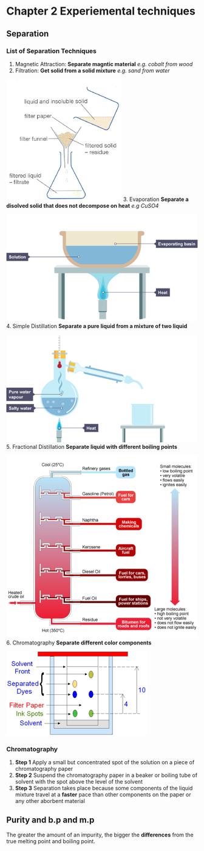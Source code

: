 # Chapter 2 Experiemental techniques

## Separation

### List of Separation Techniques


1. Magnetic Attraction: **Separate magntic material**
 *e.g. cobalt from wood*
2. Filtration: **Get solid from a solid mixture**
 *e.g. sand from water*

 ![Filtration](res/filtration.jpg)
3. Evaporation **Separate a disolved solid that does not decompose on heat**
 *e.g CuSO4*

 ![Evaporation](res/evaporation.png)
4. Simple Distillation **Separate a pure liquid from a mixture of two liquid**

 ![Simple Distillation](res/simple_distillation.png)
5. Fractional Distillation **Separate liquid with different boiling points**

 ![Fractional Distillation](res/fractional_distillation.gif)
6. Chromatography **Separate different color components**

 ![Chromatography](res/chromatography.gif)



### Chromatography
1. **Step 1** Apply a small but concentrated spot of the solution on a piece of chromatography paper
2. **Step 2** Suspend the chromatography paper in a beaker or boiling tube of solvent with the spot above the level of the solvent
3. **Step 3** Separation takes place because some components of the liquid mixture travel at a **faster** pace than other components on the paper or any other aborbent material

## Purity and b.p and m.p
The greater the amount of an impurity, the bigger the **differences** from the true melting point and boiling point.




